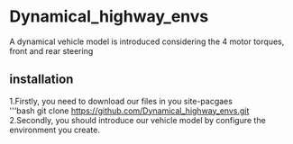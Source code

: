 # Dynamical_highway_envs
A dynamical vehicle model is introduced considering the 4 motor torques, front and rear steering  
## installation
1.Firstly, you need to download our files in you site-pacgaes  
   '''bash
   git clone https://github.com/Dynamical_highway_envs.git  
2.Secondly, you should introduce our vehicle model by configure the environment you create.
